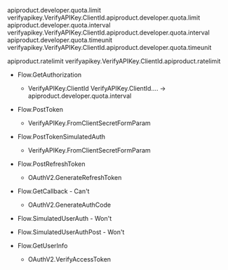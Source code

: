 apiproduct.developer.quota.limit
    verifyapikey.VerifyAPIKey.ClientId.apiproduct.developer.quota.limit
apiproduct.developer.quota.interval
    verifyapikey.VerifyAPIKey.ClientId.apiproduct.developer.quota.interval
apiproduct.developer.quota.timeunit
    verifyapikey.VerifyAPIKey.ClientId.apiproduct.developer.quota.timeunit

apiproduct.ratelimit
    verifyapikey.VerifyAPIKey.ClientId.apiproduct.ratelimit



 * Flow.GetAuthorization
    * VerifyAPIKey.ClientId
        VerifyAPIKey.ClientId.... -> apiproduct.developer.quota.interval

 * Flow.PostToken
    * VerifyAPIKey.FromClientSecretFormParam

 * Flow.PostTokenSimulatedAuth
    * VerifyAPIKey.FromClientSecretFormParam

 * Flow.PostRefreshToken
    * OAuthV2.GenerateRefreshToken

 * Flow.GetCallback - Can't
    * OAuthV2.GenerateAuthCode

 * Flow.SimulatedUserAuth - Won't

 * Flow.SimulatedUserAuthPost - Won't

 * Flow.GetUserInfo
    * OAuthV2.VerifyAccessToken

